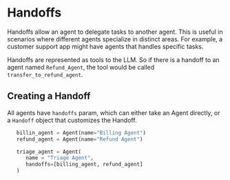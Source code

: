 # Handoffs

Handoffs allow an agent to delegate tasks to another agent. This is useful in scenarios where different agents specialize in distinct areas. For example, a customer support app might have agents that handles specific tasks. 

Handoffs are represented as tools to the LLM. So if there is a handoff to an agent named `Refund_Agent`, the tool would be called `transfer_to_refund_agent`.


## Creating a Handoff

All agents have `handoffs` param, which can either take an Agent directly, or a `Handoff` object that customizes the Handoff. 

```python
   billin_agent = Agent(name="Billing Agent")
   refund_agent = Agent(name="Refund Agent")

   triage_agent = Agent(
      name = "Triage Agent",
      handoffs=[billing_agent, refund_agent]
   )
```